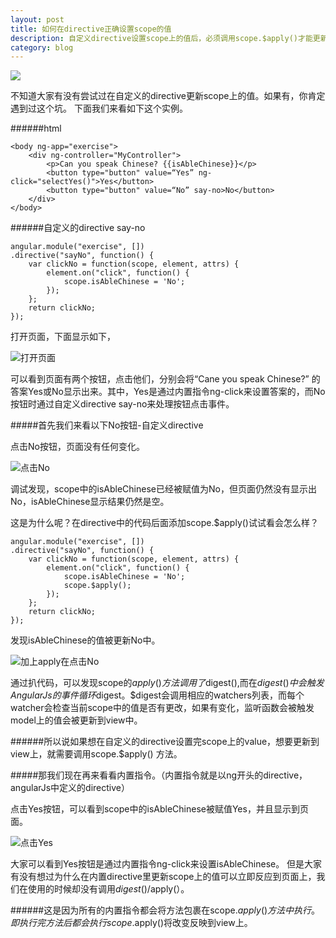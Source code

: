```yaml
---
layout: post
title: 如何在directive正确设置scope的值
description: 自定义directive设置scope上的值后，必须调用scope.$apply()才能更新到view上
category: blog
---
```

<img data-s="300,640" data-type="jpeg" data-src="https://ooo.0o0.ooo/2015/09/24/560405bbc9043.jpeg?wx_fmt=jpeg" style="white-space: normal; width: auto !important; visibility: visible !important; height: auto !important;" data-ratio="0.6633466135458167" data-w="" src="https://ooo.0o0.ooo/2015/09/24/560405bbc9043.jpeg?wx_fmt=jpeg&amp;tp=webp&amp;wxfrom=5&amp;wx_lazy=1">

不知道大家有没有尝试过在自定义的directive更新scope上的值。如果有，你肯定遇到过这个坑。
下面我们来看如下这个实例。

######html
<br/>

```
<body ng-app="exercise">
	<div ng-controller="MyController">
		<p>Can you speak Chinese? {{isAbleChinese}}</p>
		<button type="button" value=“Yes” ng-click="selectYes()">Yes</button>
		<button type="button" value=“No” say-no>No</button>
	</div>
</body>

```
######自定义的directive say-no
<br/>

```
angular.module("exercise", [])
.directive("sayNo", function() {
	var clickNo = function(scope, element, attrs) {
		element.on("click", function() {
			scope.isAbleChinese = 'No';
		});
	};
	return clickNo; 
});

```
打开页面，下面显示如下，

![打开页面](https://ooo.0o0.ooo/2015/09/23/5602a0d195492.png)


可以看到页面有两个按钮，点击他们，分别会将“Cane you speak Chinese?” 的答案Yes或No显示出来。其中，Yes是通过内置指令ng-click来设置答案的，而No按钮时通过自定义directive say-no来处理按钮点击事件。

#####首先我们来看以下No按钮-自定义directive

点击No按钮，页面没有任何变化。

![点击No](https://ooo.0o0.ooo/2015/09/23/5602a0d195492.png)

调试发现，scope中的isAbleChinese已经被赋值为No，但页面仍然没有显示出No，isAbleChinese显示结果仍然是空。

这是为什么呢？在directive中的代码后面添加scope.$apply()试试看会怎么样？

```
angular.module("exercise", [])
.directive("sayNo", function() {
	var clickNo = function(scope, element, attrs) {
		element.on("click", function() {
			scope.isAbleChinese = 'No';
			scope.$apply();
		});
	};
	return clickNo; 
});

```

发现isAbleChinese的值被更新No中。

![加上apply在点击No](https://ooo.0o0.ooo/2015/09/23/5602a78de6572.png)

通过扒代码，可以发现scope的$apply()方法调用了$digest(),而在$digest()中会触发AngularJs的事件循环$digest。$digest会调用相应的watchers列表，而每个watcher会检查当前scope中的值是否有更改，如果有变化，监听函数会被触发model上的值会被更新到view中。

######所以说如果想在自定义的directive设置完scope上的value，想要更新到view上，就需要调用scope.$apply() 方法。

#####那我们现在再来看看内置指令。（内置指令就是以ng开头的directive，angularJs中定义的directive）

点击Yes按钮，可以看到scope中的isAbleChinese被赋值Yes，并且显示到页面。

![点击Yes](https://ooo.0o0.ooo/2015/09/23/5602a2d7cda74.png)


大家可以看到Yes按钮是通过内置指令ng-click来设置isAbleChinese。 但是大家有没有想过为什么在内置directive里更新scope上的值可以立即反应到页面上，我们在使用的时候却没有调用$digest()/$apply(）。

######这是因为所有的内置指令都会将方法包裹在scope.$apply()方法中执行。即执行完方法后都会执行scope.$apply()将改变反映到view上。



